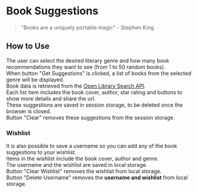 # Book Suggestions

>"Books are a uniquely portable magic" - Stephen King

## How to Use
The user can select the desired literary genre and how many book recommendations they want to see (from 1 to 50 random books).\
When button "Get Suggestions" is clicked, a list of books from the selected genre will be displayed.\
Book data is retrieved from the [Open Library Search API](https://openlibrary.org/dev/docs/api/search).\
Each list item includes the book cover, author, star rating and buttons to show more details and share the url.\
These suggestions are saved in session storage, to be deleted once the browser is closed.\
Button "Clear" removes these suggestions from the session storage.

### Wishlist
It is also possible to save a username so you can add any of the book suggestions to your wishlist.\
Items in the wishlist include the book cover, author and genre. \
The username and the wishlist are saved in local storage.\
Button "Clear Wishlist" removes the wishlist from local storage.\
Button "Delete Username" removes the **username and wishlist** from local storage.